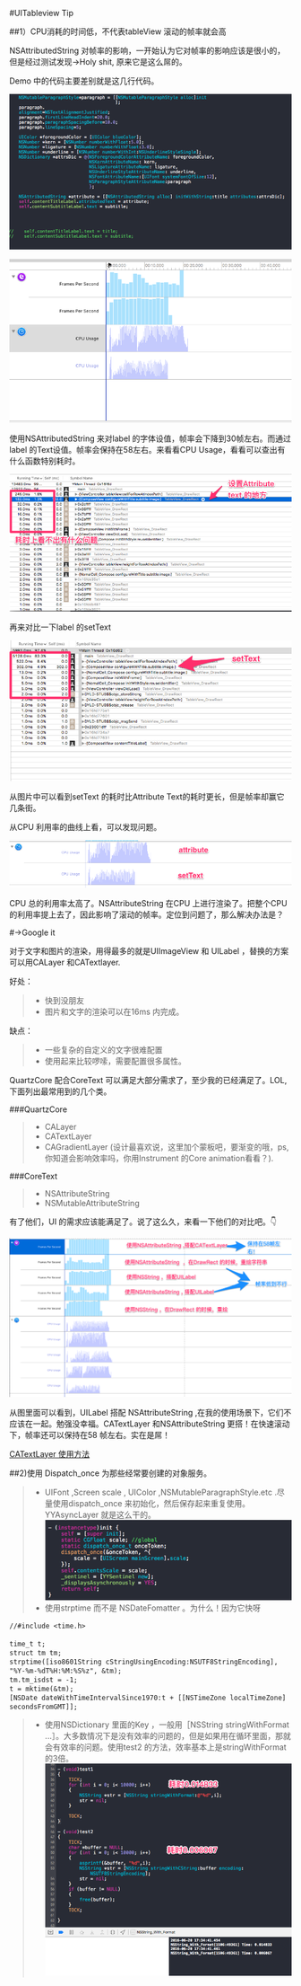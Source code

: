 #UITableview Tip

##1）CPU消耗的时间低，不代表tableView 滚动的帧率就会高

NSAttributedString 对帧率的影响，一开始认为它对帧率的影响应该是很小的，但是经过测试发现->Holy shit, 原来它是这么屌的。

Demo 中的代码主要差别就是这几行代码。

![](./1.png)

![](./2.png)


使用NSAttributedString 来对label 的字体设值，帧率会下降到30帧左右。而通过label 的Text设值。帧率会保持在58左右。来看看CPU Usage，看看可以查出有什么函数特别耗时。

![](./3.png)

再来对比一下label  的setText 

![](./4.png)

从图片中可以看到setText 的耗时比Attribute Text的耗时更长，但是帧率却赢它几条街。

从CPU 利用率的曲线上看，可以发现问题。

![](./5.png)

CPU 总的利用率太高了。NSAttributeString  在CPU 上进行渲染了。把整个CPU 的利用率提上去了，因此影响了滚动的帧率。定位到问题了，那么解决办法是？

#->Google it

对于文字和图片的渲染，用得最多的就是UIImageView 和 UILabel ，替换的方案可以用CALayer 和CATextlayer.

好处：

> * 快到没朋友
> * 图片和文字的渲染可以在16ms 内完成。
> 

缺点：

> * 一些复杂的自定义的文字很难配置
> * 使用起来比较啰嗦，需要配置很多属性。
> 

QuartzCore 配合CoreText 可以满足大部分需求了，至少我的已经满足了。LOL,下面列出最常用到的几个类。

###QuartzCore
> * CALayer
> * CATextLayer
> * CAGradientLayer (设计最喜欢说，这里加个蒙板吧，要渐变的哦，ps, 你知道会影响效率吗，你用Instrument 的Core animation看看？).

###CoreText
> * NSAttributeString 
> * NSMutableAttributeString


有了他们，UI 的需求应该能满足了。说了这么久，来看一下他们的对比吧。👇

![](./6.png)

从图里面可以看到，UILabel 搭配 NSAttributeString ,在我的使用场景下，它们不应该在一起。勉强没幸福。CATextLayer 和NSAttributeString 更搭！在快速滚动下，帧率还可以保持在58 帧左右。实在是屌！


[CATextLayer 使用方法](https://zsisme.gitbooks.io/ios-/content/chapter6/CATextLayer.html)


##2)使用 Dispatch_once  为那些经常要创建的对象服务。

> * UIFont ,Screen scale , UIColor ,NSMutableParagraphStyle.etc .尽量使用dispatch_once 来初始化，然后保存起来重复使用。YYAsyncLayer  就是这么干的。
> ![](./7.png)
> * 使用strptime 而不是 NSDateFomatter 。为什么！因为它快呀

```
//#include <time.h>

time_t t;
struct tm tm;
strptime([iso8601String cStringUsingEncoding:NSUTF8StringEncoding], "%Y-%m-%dT%H:%M:%S%z", &tm);
tm.tm_isdst = -1;
t = mktime(&tm);
[NSDate dateWithTimeIntervalSince1970:t + [[NSTimeZone localTimeZone] secondsFromGMT]];
```
> * 使用NSDictionary 里面的Key ，一般用［NSString stringWithFormat ...］。大多数情况下是没有效率的问题的，但是如果用在循环里面，那就会有效率的问题。使用test2 的方法，效率基本上是stringWithFormat 的3倍。
> ![](./8.png)









